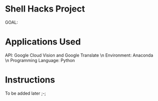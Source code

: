 # Shell Hacks Project
GOAL: 

# Applications Used
API: Google Cloud Vision and Google Translate \n
Environment: Anaconda \n
Programming Language: Python

# Instructions
 To be added later ;-;
